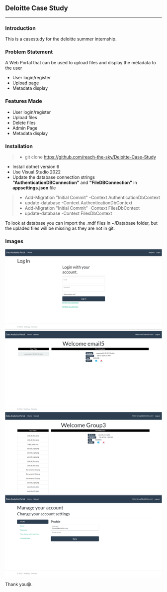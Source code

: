 ## Deloitte Case Study
---

### Introduction
This is a casestudy for the deloitte summer internship.

### Problem Statement
A Web Portal that can be used to upload files and display the metadata to the user
* User login/register
* Upload page
* Metadata display

### Features Made
* User login/register
* Upload files
* Delete files
* Admin Page
* Metadata display

### Installation
> * git clone https://github.com/reach-the-sky/Deloitte-Case-Study
* Install dotnet version 6
* Use Visual Studio 2022 
* Update the database connection strings **"AuthenticationDBConnection"** and **"FileDBConnection"** in **appsettings.json** file
> * Add-Migration "Initial Commit" -Context AuthenticationDbContext
> * update-database -Context AuthenticationDbContext
> * Add-Migration "Initial Commit" -Context FilesDbContext
> * update-database -Context FilesDbContext


To look at database you can import the .mdf files in ~/Database folder, but the upladed files will be missing as they are not in git. 


### Images
<img src="images/login_page.png" />
<img src="images/Deloitte-home.png" />
<img src="images/Deloitte-Admin.png" />
<img src="images/Deloitte-Profile.png" />


Thank you😁.
